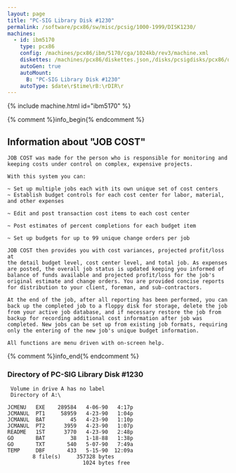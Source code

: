 ```yaml
---
layout: page
title: "PC-SIG Library Disk #1230"
permalink: /software/pcx86/sw/misc/pcsig/1000-1999/DISK1230/
machines:
  - id: ibm5170
    type: pcx86
    config: /machines/pcx86/ibm/5170/cga/1024kb/rev3/machine.xml
    diskettes: /machines/pcx86/diskettes.json,/disks/pcsigdisks/pcx86/diskettes.json
    autoGen: true
    autoMount:
      B: "PC-SIG Library Disk #1230"
    autoType: $date\r$time\rB:\rDIR\r
---
```


{% include machine.html id="ibm5170" %}

{% comment %}info_begin{% endcomment %}

## Information about "JOB COST"

    JOB COST was made for the person who is responsible for monitoring and
    keeping costs under control on complex, expensive projects.
    
    With this system you can:
    
    ~ Set up multiple jobs each with its own unique set of cost centers
    ~ Establish budget controls for each cost center for labor, material,
    and other expenses
    
    ~ Edit and post transaction cost items to each cost center
    
    ~ Post estimates of percent completions for each budget item
    
    ~ Set up budgets for up to 99 unique change orders per job
    
    JOB COST then provides you with cost variances, projected profit/loss at
    the detail budget level, cost center level, and total job. As expenses
    are posted, the overall job status is updated keeping you informed of
    balance of funds available and projected profit/loss for the job's
    original estimate and change orders. You are provided concise reports
    for distribution to your client, foreman, and sub-contractors.
    
    At the end of the job, after all reporting has been performed, you can
    back up the completed job to a floppy disk for storage, delete the job
    from your active job database, and if necessary restore the job from
    backup for recording additional cost information after job was
    completed. New jobs can be set up from existing job formats, requiring
    only the entering of the new job's unique budget information.
    
    All functions are menu driven with on-screen help.
{% comment %}info_end{% endcomment %}


### Directory of PC-SIG Library Disk #1230

     Volume in drive A has no label
     Directory of A:\

    JCMENU   EXE    289584   4-06-90   4:17p
    JCMANUL  PT1     58959   4-23-90   1:04p
    JCMANUL  BAT        45   4-23-90   1:10p
    JCMANUL  PT2      3959   4-23-90   1:07p
    README   1ST      3770   4-23-90   2:48p
    GO       BAT        38   1-18-88   1:38p
    GO       TXT       540   5-07-90   7:49a
    TEMP     DBF       433   5-15-90  12:09a
            8 file(s)     357328 bytes
                            1024 bytes free
